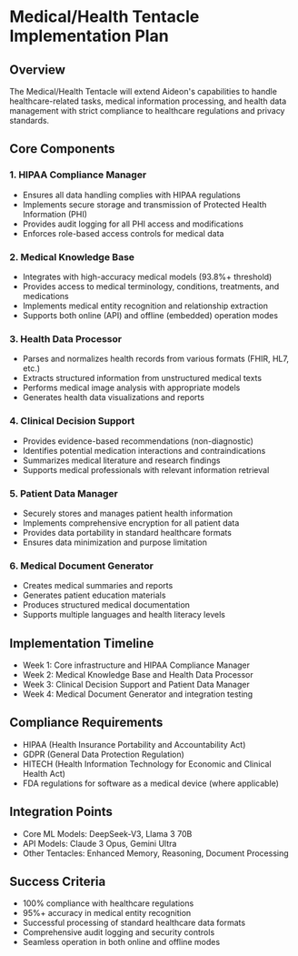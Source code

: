 # Medical/Health Tentacle Implementation Plan

## Overview
The Medical/Health Tentacle will extend Aideon's capabilities to handle healthcare-related tasks, medical information processing, and health data management with strict compliance to healthcare regulations and privacy standards.

## Core Components

### 1. HIPAA Compliance Manager
- Ensures all data handling complies with HIPAA regulations
- Implements secure storage and transmission of Protected Health Information (PHI)
- Provides audit logging for all PHI access and modifications
- Enforces role-based access controls for medical data

### 2. Medical Knowledge Base
- Integrates with high-accuracy medical models (93.8%+ threshold)
- Provides access to medical terminology, conditions, treatments, and medications
- Implements medical entity recognition and relationship extraction
- Supports both online (API) and offline (embedded) operation modes

### 3. Health Data Processor
- Parses and normalizes health records from various formats (FHIR, HL7, etc.)
- Extracts structured information from unstructured medical texts
- Performs medical image analysis with appropriate models
- Generates health data visualizations and reports

### 4. Clinical Decision Support
- Provides evidence-based recommendations (non-diagnostic)
- Identifies potential medication interactions and contraindications
- Summarizes medical literature and research findings
- Supports medical professionals with relevant information retrieval

### 5. Patient Data Manager
- Securely stores and manages patient health information
- Implements comprehensive encryption for all patient data
- Provides data portability in standard healthcare formats
- Ensures data minimization and purpose limitation

### 6. Medical Document Generator
- Creates medical summaries and reports
- Generates patient education materials
- Produces structured medical documentation
- Supports multiple languages and health literacy levels

## Implementation Timeline
- Week 1: Core infrastructure and HIPAA Compliance Manager
- Week 2: Medical Knowledge Base and Health Data Processor
- Week 3: Clinical Decision Support and Patient Data Manager
- Week 4: Medical Document Generator and integration testing

## Compliance Requirements
- HIPAA (Health Insurance Portability and Accountability Act)
- GDPR (General Data Protection Regulation)
- HITECH (Health Information Technology for Economic and Clinical Health Act)
- FDA regulations for software as a medical device (where applicable)

## Integration Points
- Core ML Models: DeepSeek-V3, Llama 3 70B
- API Models: Claude 3 Opus, Gemini Ultra
- Other Tentacles: Enhanced Memory, Reasoning, Document Processing

## Success Criteria
- 100% compliance with healthcare regulations
- 95%+ accuracy in medical entity recognition
- Successful processing of standard healthcare data formats
- Comprehensive audit logging and security controls
- Seamless operation in both online and offline modes
